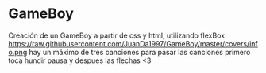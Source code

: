 # GameBoy
Creación de un GameBoy a partir de css y html, utilizando flexBox
https://raw.githubusercontent.com/JuanDa1997/GameBoy/master/covers/info.png
hay un máximo de tres canciones para pasar las canciones primero toca hundir pausa y despues las flechas <3


